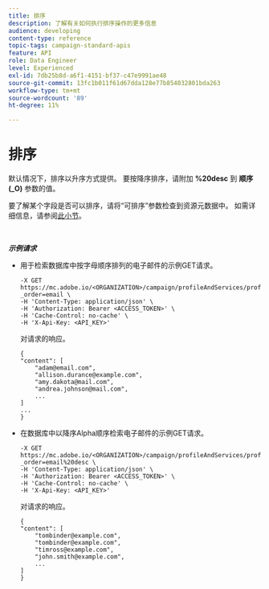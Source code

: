 ```yaml
---
title: 排序
description: 了解有关如何执行排序操作的更多信息
audience: developing
content-type: reference
topic-tags: campaign-standard-apis
feature: API
role: Data Engineer
level: Experienced
exl-id: 7db25b8d-a6f1-4151-bf37-c47e9991ae48
source-git-commit: 13fc1b011f61d67dda128e77b854032801bda263
workflow-type: tm+mt
source-wordcount: '89'
ht-degree: 11%

---
```


# 排序

默认情况下，排序以升序方式提供。 要按降序排序，请附加 **%20desc** 到 **顺序(_O)** 参数的值。

要了解某个字段是否可以排序，请将“可排序”参数检查到资源元数据中。 如需详细信息，请参阅[此小节](../../api/using/metadata-mechanism.md)。

<br/>

***示例请求***

* 用于检索数据库中按字母顺序排列的电子邮件的示例GET请求。

  ```
  -X GET https://mc.adobe.io/<ORGANIZATION>/campaign/profileAndServices/profile/email?_order=email \
  -H 'Content-Type: application/json' \
  -H 'Authorization: Bearer <ACCESS_TOKEN>' \
  -H 'Cache-Control: no-cache' \
  -H 'X-Api-Key: <API_KEY>'
  ```

  对请求的响应。

  ```
  {
  "content": [
      "adam@email.com",
      "allison.durance@example.com",
      "amy.dakota@mail.com",
      "andrea.johnson@mail.com",
      ...
  ]
  ...
  }
  ```

* 在数据库中以降序Alpha顺序检索电子邮件的示例GET请求。

  ```
  -X GET https://mc.adobe.io/<ORGANIZATION>/campaign/profileAndServices/profile/email?_order=email%20desc \
  -H 'Content-Type: application/json' \
  -H 'Authorization: Bearer <ACCESS_TOKEN>' \
  -H 'Cache-Control: no-cache' \
  -H 'X-Api-Key: <API_KEY>'
  ```

  对请求的响应。

  ```
  {
  "content": [
      "tombinder@example.com",
      "tombinder@example.com",
      "timross@example.com",
      "john.smith@example.com",
      ...
  ]
  }
  ```
